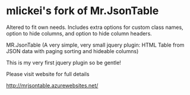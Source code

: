 mlickei's fork of Mr.JsonTable
============
Altered to fit own needs. Includes extra options for custom class names, option to hide columns, and option to hide column headers.

MR.JsonTable
(A very simple, very small jquery plugin: HTML Table from JSON data with paging sorting and hideable columns)

This is my very first jquery plugin so be gentle!

Please visit website for full details

http://mrjsontable.azurewebsites.net/
